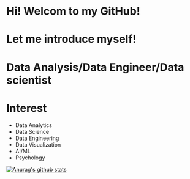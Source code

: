 # Hi! Welcom to my GitHub!
# Let me introduce myself!

# Data Analysis/Data Engineer/Data scientist


# Interest
- Data Analytics
- Data Science
- Data Engineering
- Data Visualization
- AI/ML
- Psychology

[![Anurag's github stats](https://github-readme-stats.vercel.app/api?username=metaego)](https://github.com/anuraghazra/github-readme-stats)








<!--
**metaego/metaego** is a ✨ _special_ ✨ repository because its `README.md` (this file) appears on your GitHub profile.

Here are some ideas to get you started:

- 🔭 I’m currently working on ...
- 🌱 I’m currently learning ...
- 👯 I’m looking to collaborate on ...
- 🤔 I’m looking for help with ...
- 💬 Ask me about ...
- 📫 How to reach me: ...
- 😄 Pronouns: ...
- ⚡ Fun fact: ...
-->
